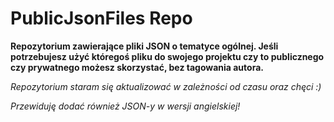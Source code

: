 # PublicJsonFiles Repo

__Repozytorium zawierające pliki JSON o tematyce ogólnej. Jeśli potrzebujesz użyć któregoś pliku do swojego projektu czy to publicznego czy prywatnego możesz skorzystać, bez tagowania autora.__

_Repozytorium staram się aktualizować w zależności od czasu oraz chęci :)_

_Przewiduję dodać również JSON-y w wersji angielskiej!_